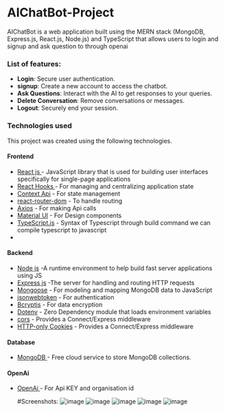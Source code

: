 # AIChatBot-Project

AIChatBot is a web application built using the MERN stack (MongoDB, Express.js, React.js, Node.js) and TypeScript that allows users to login and signup and ask question to through openai






### List of features:
  - **Login**:   Secure user authentication.
  - **signup**:  Create a new account to access the chatbot.
  - **Ask Questions**: Interact with the AI to get responses to your queries.
  - **Delete Conversation**: Remove  conversations or messages.
  - **Logout**: Securely end your session.
  

###  Technologies used

This project was created using the following technologies.

####  Frontend 

- [React js ](https://www.npmjs.com/package/react) - JavaScript library that is used for building user interfaces specifically for single-page applications
- [React Hooks  ](https://reactjs.org/docs/hooks-intro.html) - For managing and centralizing application state
- [Context Api](https://react.dev/reference/react/useContext) - For state management
- [react-router-dom](https://www.npmjs.com/package/react-router-dom) - To handle routing
- [Axios](https://www.npmjs.com/package/axios) - For making Api calls
- [Material UI](https://mui.com/material-ui/) - For Design components
- [TypeScript.js](https://www.typescriptlang.org/) - Syntax of Typescript through build command we can compile typescript to javascript
- 




####  Backend 

- [Node js](https://nodejs.org/en/) -A runtime environment to help build fast server applications using JS
- [Express js](https://www.npmjs.com/package/express) -The server for handling and routing HTTP requests
- [Mongoose](https://mongoosejs.com/) - For modeling and mapping MongoDB data to JavaScript
- [jsonwebtoken](https://www.npmjs.com/package/jsonwebtoken) - For authentication
- [Bcryptjs](https://www.npmjs.com/package/bcryptjs) - For data encryption
- [Dotenv](https://www.npmjs.com/package/dotenv) - Zero Dependency module that loads environment variables
- [cors](https://www.npmjs.com/package/cors) - Provides a Connect/Express middleware
- [HTTP-only Cookies](https://developer.mozilla.org/en-US/docs/Web/HTTP/Cookies) - Provides a Connect/Express middleware


####  Database 

 - [MongoDB ](https://www.mongodb.com/) - Free cloud service to store MongoDB collections.
   
####  OpenAi
 - [OpenAi ](https://platform.openai.com/playground/chat) - For Api KEY and organisation id


   #Screenshots:
![image](https://github.com/user-attachments/assets/2579f230-de3c-45f6-abc2-d56e7d83be10)
![image](https://github.com/user-attachments/assets/d39b57ac-64ae-43f9-af97-37b6579b62f9)
![image](https://github.com/user-attachments/assets/710e58b5-a88e-46ee-947f-3985c29ffcb9)
![image](https://github.com/user-attachments/assets/b817debf-4983-460f-b39e-b5511c170ab6)
![image](https://github.com/user-attachments/assets/74d49511-dfff-42b3-9f15-6df93ddcb678)










   
